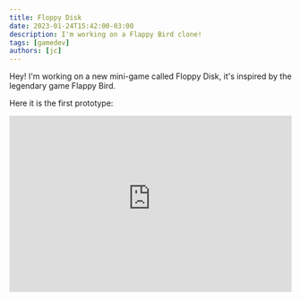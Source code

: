 ```yaml
---
title: Floppy Disk
date: 2023-01-24T15:42:00-03:00
description: I'm working on a Flappy Bird clone!
tags: [gamedev]
authors: [jc]
---
```


Hey! I'm working on a new mini-game called Floppy Disk, it's inspired by the legendary game Flappy Bird.

Here it is the first prototype:

<iframe width="100%" height="315" src="https://www.youtube-nocookie.com/embed/lywBylDkuho" title="YouTube video player" frameborder="0" allow="accelerometer; autoplay; clipboard-write; encrypted-media; gyroscope; picture-in-picture" allowfullscreen></iframe>

